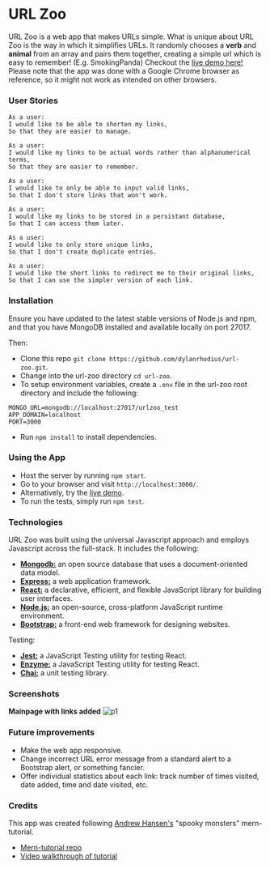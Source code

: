 # URL Zoo
URL Zoo is a web app that makes URLs simple. What is unique about URL Zoo is the way in which it simplifies URLs. It randomly chooses a **verb** and **animal** from an array and pairs them together, creating a simple url which is easy to remember! (E.g. SmokingPanda)
Checkout the [live demo here!](https://urlzoo.herokuapp.com/) Please note that the app was done with a Google Chrome browser as reference, so it might not work as intended on other browsers.

### User Stories
```
As a user:
I would like to be able to shorten my links,
So that they are easier to manage.
```
```
As a user:
I would like my links to be actual words rather than alphanumerical terms,
So that they are easier to remember.
```
```
As a user:
I would like to only be able to input valid links,
So that I don't store links that won't work.
```
```
As a user:
I would like my links to be stored in a persistant database,
So that I can access them later.
```
```
As a user:
I would like to only store unique links,
So that I don't create duplicate entries.
```
```
As a user:
I would like the short links to redirect me to their original links,
So that I can use the simpler version of each link.
```

### Installation

Ensure you have updated to the latest stable versions of Node.js and npm, and that you have MongoDB installed and available locally on port 27017.

Then:
* Clone this repo `git clone https://github.com/dylanrhodius/url-zoo.git`.
* Change into the url-zoo directory `cd url-zoo`.
* To setup environment variables, create a `.env` file in the url-zoo root directory and include the following:
```
MONGO_URL=mongodb://localhost:27017/urlzoo_test
APP_DOMAIN=localhost
PORT=3000
```
* Run `npm install` to install dependencies.

### Using the App

* Host the server by running `npm start`.
* Go to your browser and visit `http://localhost:3000/`.
* Alternatively, try the [live demo](https://urlzoo.herokuapp.com/).
* To run the tests, simply run `npm test`.

### Technologies

URL Zoo was built using the universal Javascript approach and employs Javascript across the full-stack. It includes the following:

* [**Mongodb:**](https://www.mongodb.com/) an open source database that uses a document-oriented data model.
* [**Express:**](http://expressjs.com/) a web application framework.
* [**React:**](https://facebook.github.io/react/) a declarative, efficient, and flexible JavaScript library for building user interfaces.
* [**Node.js:**](https://nodejs.org/en/) an open-source, cross-platform JavaScript runtime environment.
* [**Bootstrap:**](http://getbootstrap.com/) a front-end web framework for designing websites.

Testing:
* [**Jest:**](https://facebook.github.io/jest/) a JavaScript Testing utility for testing React.
* [**Enzyme:**](http://airbnb.io/enzyme/) a JavaScript Testing utility for testing React.
* [**Chai:**](http://chaijs.com/) a unit testing library.

### Screenshots

**Mainpage with links added**
![p1](http://i.imgur.com/KQVADGJ.png)

### Future improvements

* Make the web app responsive.
* Change incorrect URL error message from a standard alert to a Bootstrap alert, or something fancier.
* Offer individual statistics about each link: track number of times visited, date added, time and date visited, etc.


### Credits

This app was created following [Andrew Hansen's](https://github.com/arahansen) "spooky monsters" mern-tutorial.
* [Mern-tutorial repo](https://github.com/arahansen/mern-tutorial)
* [Video walkthrough of tutorial](https://www.youtube.com/watch?v=YAayQekE8po&t=5s)
